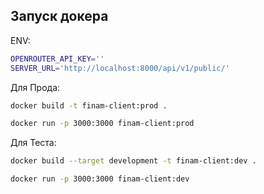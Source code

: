 ## Запуск докера

ENV:
```bash
OPENROUTER_API_KEY=''
SERVER_URL='http://localhost:8000/api/v1/public/'
```

Для Прода:
```bash
docker build -t finam-client:prod .

docker run -p 3000:3000 finam-client:prod
```

Для Теста:
```bash
docker build --target development -t finam-client:dev .

docker run -p 3000:3000 finam-client:dev
```